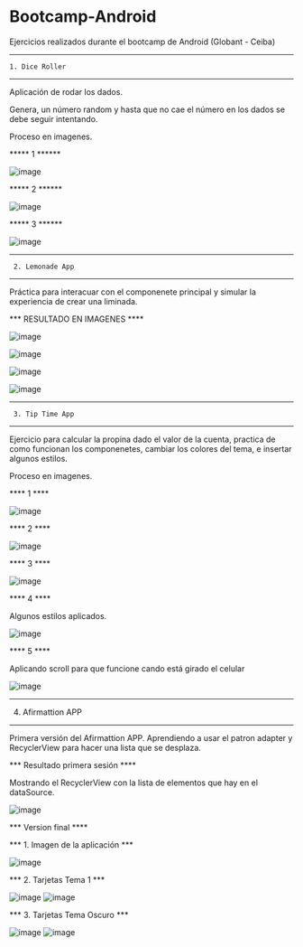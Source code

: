 # Bootcamp-Android
Ejercicios realizados durante el bootcamp de Android (Globant - Ceiba)
************************

    1. Dice Roller

***********************

Aplicación de rodar los dados. 

Genera, un número random y hasta que no cae el número en los dados se debe seguir intentando. 

Proceso en imagenes. 

***** 1 ******

![image](https://user-images.githubusercontent.com/84479574/167989651-3e9e26b1-451c-4ce2-aacf-d3b51b1327fd.png)

***** 2 ******

![image](https://user-images.githubusercontent.com/84479574/167989426-c88b9e12-fd98-416b-b8ac-9878ec8ad2f1.png)

***** 3 ******

![image](https://user-images.githubusercontent.com/84479574/167989559-320cf3f3-256b-4c81-a82d-b0899761c1e7.png)




************************

     2. Lemonade App

***********************

Práctica para interacuar con el componenete principal y simular la experiencia de crear una liminada. 

*** RESULTADO EN IMAGENES ****

![image](https://user-images.githubusercontent.com/84479574/168205205-42eaa7fb-628c-4b64-b180-4e1dde528ddf.png)

![image](https://user-images.githubusercontent.com/84479574/168205236-a785febb-d6c5-4278-a9a8-6f3f1100bec7.png)

![image](https://user-images.githubusercontent.com/84479574/168205263-d42cd20e-851e-4e04-a37f-68e14d157e3b.png)

![image](https://user-images.githubusercontent.com/84479574/168205302-1f59516a-1ef6-4675-9273-88e404041fbc.png)

************************

     3. Tip Time App

***********************

Ejercicio para calcular la propina dado el valor de la cuenta,
practica de como funcionan los componenetes, cambiar los colores del tema, e insertar algunos estilos. 

Proceso en imagenes. 

**** 1  ****

![image](https://user-images.githubusercontent.com/84479574/167985306-cdc230d9-1494-4b62-8be3-81d3ecdf9507.png)

**** 2  ****

![image](https://user-images.githubusercontent.com/84479574/167985407-8e09dc27-b5ed-4326-8481-4a0a8ea369ae.png)

**** 3  ****

![image](https://user-images.githubusercontent.com/84479574/167985443-a51e402e-b2a2-43cd-bf5f-ffbf9f65406c.png)

**** 4  ****

Algunos estilos aplicados.

![image](https://user-images.githubusercontent.com/84479574/167985483-881dd459-49fd-4dec-8c5d-1c1d36627105.png)

**** 5  ****

Aplicando scroll para que funcione cando está girado el celular

![image](https://user-images.githubusercontent.com/84479574/167985536-e8a4f38a-6733-40b0-99c4-204dc35c4af6.png)

************************

   4. Afirmattion APP

***********************

Primera versión del Afirmattion APP. 
Aprendiendo a usar el patron adapter y RecyclerView para hacer una lista que se desplaza. 

*** Resultado primera sesión ****

Mostrando el RecyclerView con la lista de elementos que hay en el dataSource. 

![image](https://user-images.githubusercontent.com/84479574/168204868-27526a82-0a79-42ee-acd8-92040177e690.png)

*** Version final ****

*** 1. Imagen de la aplicación ***

![image](https://user-images.githubusercontent.com/84479574/168506377-5df879d9-d2a8-4138-a826-ae33d0c6379f.png)

*** 2. Tarjetas Tema 1 ***

![image](https://user-images.githubusercontent.com/84479574/168506485-89179975-c422-4ba4-b8f5-6bda61c6bd0a.png)
![image](https://user-images.githubusercontent.com/84479574/168506529-b8b21d82-793f-4f89-90ce-9eefe8773f0e.png)

*** 3. Tarjetas Tema Oscuro ***

![image](https://user-images.githubusercontent.com/84479574/168506666-62b60fab-6a36-423b-a60e-0f2b62087a27.png)
![image](https://user-images.githubusercontent.com/84479574/168506700-6ff9e5f3-cadd-4f2f-a0e5-0a05379ca769.png)




